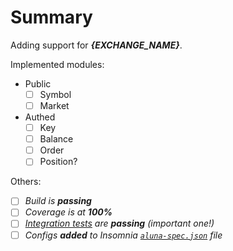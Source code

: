 # Summary

Adding support for ***{EXCHANGE_NAME}***.

Implemented modules:
  - Public
    - [ ] Symbol
    - [ ] Market
  - Authed
    - [ ] Key
    - [ ] Balance
    - [ ] Order
    - [ ] Position?

Others:
 - [ ] *Build is **passing***
 - [ ] *Coverage is at **100%***
 - [ ] *[Integration tests](../../test/e2e) are **passing** (*important one!*)*
 - [ ] *Configs **added** to Insomnia [`aluna-spec.json`](../../.playground/aluna-spec.json) file*
